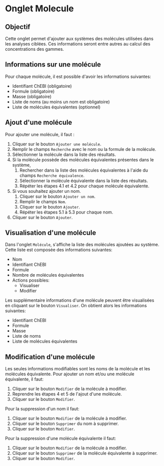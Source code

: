 <!--
SPDX-FileCopyrightText: 2024 Marcellino Palerme <marcellino.palerme@inrae.fr>

SPDX-License-Identifier: CC-BY-NC-4.0
-->

# Onglet Molecule

## Objectif
Cette onglet permet d'ajouter aux systèmes des molécules utilisées dans les 
analyses ciblées.
Ces informations seront entre autres au calcul des concentrations des gammes.

## Informations sur une molécule
Pour chaque molécule, il est possible d'avoir les informations suivantes:
- Identifiant ChEBI (obligatoire)
- Formule (obligatoire)
- Masse (obligatoire)
- Liste de noms (au moins un nom est obligatoire)
- Liste de molécules équivalentes (optionnel)

## Ajout d'une molécule
Pour ajouter une molécule, il faut :
1. Cliquer sur le bouton `Ajouter une molécule`.
2. Remplir le champs `Recherche` avec le nom ou la formule de la molécule.
3. Sélectionner la molécule dans la liste des résultats.
4. Si la molécule possède des molécules équivalentes présentes dans le système,
    1. Rechercher dans la liste des molécules équivalentes à l'aide du champs 
    `Recherche équivalence`.
    2. Sélectionner la molécule équivalente dans la liste des résultats.
    3. Répéter les étapes 4.1 et 4.2 pour chaque molécule équivalente.
5. Si vous souhaitez ajouter un nom.
    1. Cliquer sur le bouton `Ajouter un nom`.
    2. Remplir le champs `Nom`.
    3. Cliquer sur le bouton `Ajouter`.
    4. Répéter les étapes 5.1 à 5.3 pour chaque nom.
6. Cliquer sur le bouton `Ajouter`.

## Visualisation d'une molécule
Dans l'onglet `Molécule`, s'affiche la liste des molécules ajoutées au système.
Cette liste est composée des informations suivantes:
- Nom
- Identifiant ChEBI
- Formule
- Nombre de molécules équivalentes
- Actions possibles:
    - Visualiser
    - Modifier

Les supplémentaire informations d'une molécule peuvent être visualisées en 
cliquant sur le bouton `Visualiser`. On obtient alors les informations
suivantes:
- Identifiant ChEBI
- Formule
- Masse
- Liste de noms
- Liste de molécules équivalentes

## Modification d'une molécule
Les seules informations modifiables sont les noms de la molécule et les 
molécules équivalente.
Pour ajouter un nom et/ou une molécule équivalente, il faut:
1. Cliquer sur le bouton `Modifier` de la molécule à modifier.
2. Reprendre les étapes 4 et 5 de l'ajout d'une molécule.
3. Cliquer sur le bouton `Modifier`.

Pour la suppression d'un nom il faut:
1. Cliquer sur le bouton `Modifier` de la molécule à modifier.
2. Cliquer sur le bouton `Supprimer` du nom à supprimer.
3. Cliquer sur le bouton `Modifier`.

Pour la suppression d'une molécule équivalente il faut:
1. Cliquer sur le bouton `Modifier` de la molécule à modifier.
2. Cliquer sur le bouton `Supprimer` de la molécule équivalente à supprimer.
3. Cliquer sur le bouton `Modifier`.


